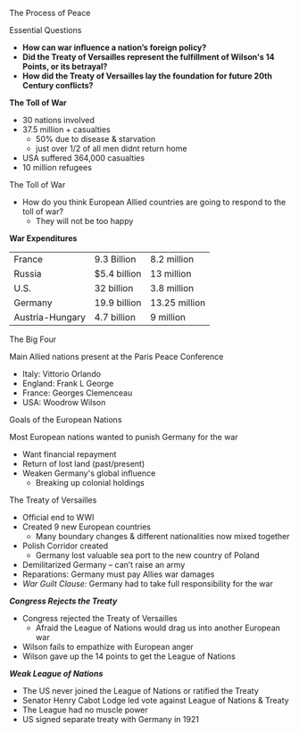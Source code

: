 <!-----

Yay, no errors, warnings, or alerts!

Conversion time: 0.415 seconds.


Using this Markdown file:

1. Paste this output into your source file.
2. See the notes and action items below regarding this conversion run.
3. Check the rendered output (headings, lists, code blocks, tables) for proper
   formatting and use a linkchecker before you publish this page.

Conversion notes:

* Docs to Markdown version 1.0β34
* Wed Nov 08 2023 04:18:35 GMT-0800 (PST)
* Source doc: Copy of Unit 5-7
* Tables are currently converted to HTML tables.
----->


The Process of Peace

Essential Questions
* **How can war influence a nation’s foreign policy?**
* **Did the Treaty of Versailles represent the fulfillment of Wilson's 14 Points, or its betrayal?**
* **How did the Treaty of Versailles lay the foundation for future 20th Century conflicts?**

**The Toll of War**
* 30 nations involved
* 37.5 million + casualties 
	* 50% due to disease & starvation
	 * just over 1/2 of all men didnt return home 
* USA suffered 364,000 casualties
* 10 million refugees

The Toll of War
* How do you  think European Allied countries are going to respond to the toll of war?
    * They will not be too happy 

**War Expenditures** 

|   |   |   |
|---|---|---|
|France|9.3 Billion|8.2 million|
|Russia|$5.4 billion|13 million|
|U.S.|32 billion|3.8 million|
|Germany|19.9 billion|13.25 million|
|Austria-Hungary|4.7 billion|9 million|


The Big Four

Main Allied nations present at the Paris Peace Conference
* Italy:  Vittorio Orlando
* England: Frank L George
* France:  Georges Clemenceau
* USA: Woodrow Wilson

Goals of the European Nations

Most European nations wanted to punish Germany for the war
* Want financial repayment
* Return of lost land (past/present)
* Weaken Germany's global influence
    * Breaking up colonial holdings

The Treaty of Versailles
* Official end to WWI
* Created 9 new European countries
    * Many boundary changes & different nationalities now mixed together
* Polish Corridor created
    * Germany lost valuable sea port to the new country of Poland
* Demilitarized Germany – can’t raise an army
* Reparations: Germany must pay Allies war damages 
* _War Guilt Clause:_  Germany had to take full responsibility for the war

**_Congress Rejects the Treaty_**
* Congress rejected the Treaty of Versailles 
    * Afraid the League of Nations would drag us into another European war
* Wilson fails to empathize with European anger
* Wilson gave up the 14 points to get the League of Nations

**_Weak League of Nations_**
* The US never joined the League of Nations or ratified the Treaty
* Senator Henry Cabot Lodge led vote against League of Nations & Treaty
* The League had no muscle power
* US signed separate treaty with Germany in 1921